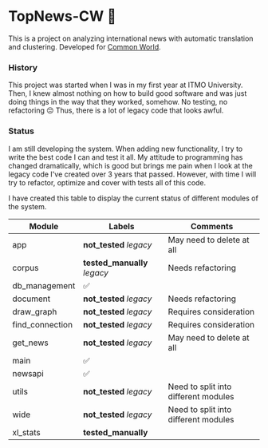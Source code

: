 # TopNews-CW 💫

This is a project on analyzing international news with automatic translation and clustering. Developed for [Common World](https://common.world).

### History 

This project was started when I was in my first year at ITMO University. Then, I knew almost nothing on how to build good software and was just doing things in the way that they worked, somehow. No testing, no refactoring 😔 Thus, there is a lot of legacy code that looks awful. 

### Status

I am still developing the system. When adding new functionality, I try to write the best code I can and test it all. My attitude to programming has changed dramatically, which is good but brings me pain when I look at the legacy code I've created over 3 years that passed. However, with time I will try to refactor, optimize and cover with tests all of this code. 

I have created this table to display the current status of different modules of the system.

| Module         | Labels       | Comments                  |
|----------------|--------------|---------------------------|
|app |**not_tested** *legacy*|May need to delete at all|
|corpus |**tested_manually** *legacy* |Needs refactoring
|db_management | ✅
|document |**not_tested** *legacy* |Needs refactoring
|draw_graph|**not_tested** *legacy*|Requires consideration
|find_connection|**not_tested** *legacy*|Requires consideration
|get_news|**not_tested** *legacy*|May need to delete at all|
|main|✅
|newsapi|✅
|utils|**not_tested** *legacy*|Need to split into different modules
|wide|**not_tested** *legacy*|Need to split into different modules
|xl_stats|**tested_manually**|

